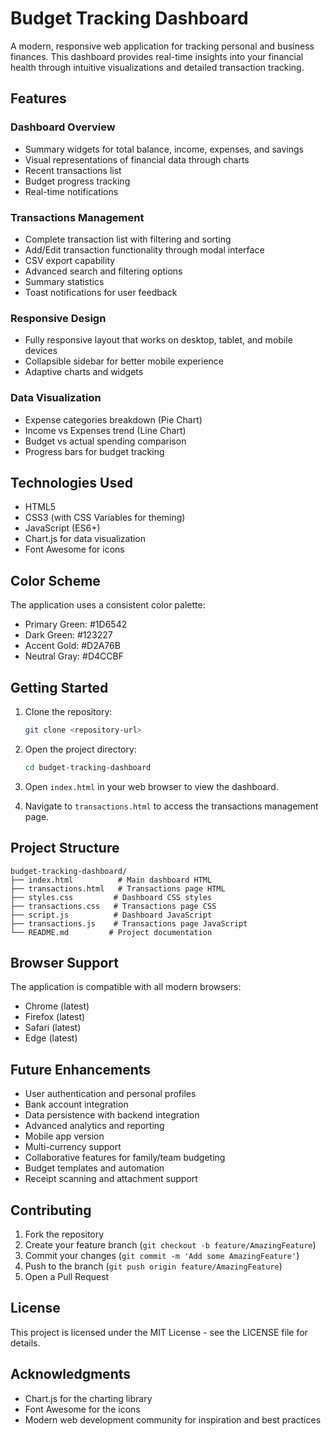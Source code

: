 # Budget Tracking Dashboard

A modern, responsive web application for tracking personal and business finances. This dashboard provides real-time insights into your financial health through intuitive visualizations and detailed transaction tracking.

## Features

### Dashboard Overview
- Summary widgets for total balance, income, expenses, and savings
- Visual representations of financial data through charts
- Recent transactions list
- Budget progress tracking
- Real-time notifications

### Transactions Management
- Complete transaction list with filtering and sorting
- Add/Edit transaction functionality through modal interface
- CSV export capability
- Advanced search and filtering options
- Summary statistics
- Toast notifications for user feedback

### Responsive Design
- Fully responsive layout that works on desktop, tablet, and mobile devices
- Collapsible sidebar for better mobile experience
- Adaptive charts and widgets

### Data Visualization
- Expense categories breakdown (Pie Chart)
- Income vs Expenses trend (Line Chart)
- Budget vs actual spending comparison
- Progress bars for budget tracking

## Technologies Used

- HTML5
- CSS3 (with CSS Variables for theming)
- JavaScript (ES6+)
- Chart.js for data visualization
- Font Awesome for icons

## Color Scheme

The application uses a consistent color palette:
- Primary Green: #1D6542
- Dark Green: #123227
- Accent Gold: #D2A76B
- Neutral Gray: #D4CCBF

## Getting Started

1. Clone the repository:
   ```bash
   git clone <repository-url>
   ```

2. Open the project directory:
   ```bash
   cd budget-tracking-dashboard
   ```

3. Open `index.html` in your web browser to view the dashboard.
4. Navigate to `transactions.html` to access the transactions management page.

## Project Structure

```
budget-tracking-dashboard/
├── index.html          # Main dashboard HTML
├── transactions.html   # Transactions page HTML
├── styles.css         # Dashboard CSS styles
├── transactions.css   # Transactions page CSS
├── script.js          # Dashboard JavaScript
├── transactions.js    # Transactions page JavaScript
└── README.md         # Project documentation
```

## Browser Support

The application is compatible with all modern browsers:
- Chrome (latest)
- Firefox (latest)
- Safari (latest)
- Edge (latest)

## Future Enhancements

- User authentication and personal profiles
- Bank account integration
- Data persistence with backend integration
- Advanced analytics and reporting
- Mobile app version
- Multi-currency support
- Collaborative features for family/team budgeting
- Budget templates and automation
- Receipt scanning and attachment support

## Contributing

1. Fork the repository
2. Create your feature branch (`git checkout -b feature/AmazingFeature`)
3. Commit your changes (`git commit -m 'Add some AmazingFeature'`)
4. Push to the branch (`git push origin feature/AmazingFeature`)
5. Open a Pull Request

## License

This project is licensed under the MIT License - see the LICENSE file for details.

## Acknowledgments

- Chart.js for the charting library
- Font Awesome for the icons
- Modern web development community for inspiration and best practices 
